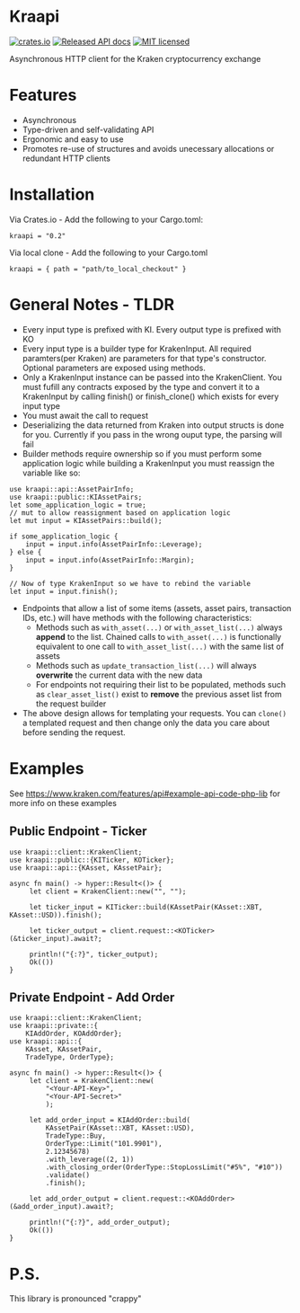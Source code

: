 # Kraapi
[![crates.io](http://meritbadge.herokuapp.com/Kraapi)](https://crates.io/crates/Kraapi)
[![Released API docs](https://docs.rs/Kraapi/badge.svg)](https://docs.rs/Kraapi)
[![MIT licensed](https://img.shields.io/badge/license-MIT-blue.svg)](./LICENSE)

Asynchronous HTTP client for the Kraken cryptocurrency exchange

# Features

- Asynchronous
- Type-driven and self-validating API
- Ergonomic and easy to use
- Promotes re-use of structures and avoids unecessary allocations or redundant HTTP clients

# Installation
Via Crates.io - Add the following to your Cargo.toml:
```
kraapi = "0.2"
```
Via local clone - Add the following to your Cargo.toml
```
kraapi = { path = "path/to_local_checkout" }
```

# General Notes - TLDR

- Every input type is prefixed with KI. Every output type is prefixed with KO
- Every input type is a builder type for KrakenInput. All required paramters(per Kraken) are
  parameters for that type's constructor. Optional parameters are exposed using methods.
- Only a KrakenInput instance can be passed into the KrakenClient. You must fufill any
  contracts exposed by the type and convert it to a KrakenInput by calling finish() or
  finish_clone() which exists for every input type
- You must await the call to request
- Deserializing the data returned from Kraken into output structs is done for you. Currently if
  you pass in the wrong ouput type, the parsing will fail
- Builder methods require ownership so if you must perform some application logic while
  building a KrakenInput you must reassign the variable like so:
```
use kraapi::api::AssetPairInfo;
use kraapi::public::KIAssetPairs;
let some_application_logic = true;
// mut to allow reassignment based on application logic
let mut input = KIAssetPairs::build();

if some_application_logic {
    input = input.info(AssetPairInfo::Leverage);
} else {
    input = input.info(AssetPairInfo::Margin);
}

// Now of type KrakenInput so we have to rebind the variable
let input = input.finish();
```
- Endpoints that allow a list of some items (assets, asset pairs, transaction IDs, etc.) will
  have methods with the following characteristics:
   - Methods such as `with_asset(...)` or `with_asset_list(...)` always
    **append** to the list. Chained calls to `with_asset(...)` is functionally equivalent to one call
    to `with_asset_list(...)` with the same list of assets
  - Methods such as `update_transaction_list(...)` will always **overwrite** the current data with 
    the new data
  - For endpoints not requiring their list to be populated, methods such as
    `clear_asset_list()` exist to **remove** the previous asset list from the request builder
- The above design allows for templating your requests. You can `clone()` a templated request 
  and then change only the data you care about before sending the request. 
# Examples 
See <https://www.kraken.com/features/api#example-api-code-php-lib> for more info on these
examples

## Public Endpoint - Ticker
```
use kraapi::client::KrakenClient;
use kraapi::public::{KITicker, KOTicker};
use kraapi::api::{KAsset, KAssetPair};

async fn main() -> hyper::Result<()> {
	 let client = KrakenClient::new("", "");

	 let ticker_input = KITicker::build(KAssetPair(KAsset::XBT, KAsset::USD)).finish();

	 let ticker_output = client.request::<KOTicker>(&ticker_input).await?;

	 println!("{:?}", ticker_output);
	 Ok(())
}
```
## Private Endpoint - Add Order
```
use kraapi::client::KrakenClient;
use kraapi::private::{
    KIAddOrder, KOAddOrder};
use kraapi::api::{
    KAsset, KAssetPair,
    TradeType, OrderType};

async fn main() -> hyper::Result<()> {
	 let client = KrakenClient::new(
	     "<Your-API-Key>", 
	     "<Your-API-Secret>"
	     );

	 let add_order_input = KIAddOrder::build(
	     KAssetPair(KAsset::XBT, KAsset::USD),
	     TradeType::Buy,
	     OrderType::Limit("101.9901"),
	     2.12345678)
	     .with_leverage((2, 1))
	     .with_closing_order(OrderType::StopLossLimit("#5%", "#10"))
	     .validate()
	     .finish();

	 let add_order_output = client.request::<KOAddOrder>(&add_order_input).await?;

	 println!("{:?}", add_order_output);
	 Ok(())
}
```
# P.S.
This library is pronounced "crappy"
